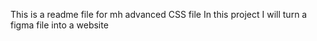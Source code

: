 This is a readme file for mh advanced CSS file
In this project I will turn a figma file into a website
